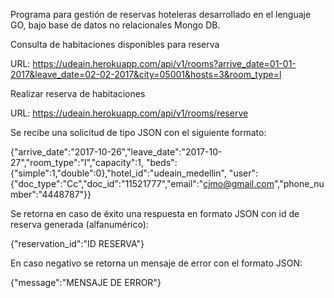 Programa para gestión de reservas hoteleras desarrollado en el lenguaje GO, bajo base de datos no relacionales Mongo DB.

Consulta de habitaciones disponibles para reserva

URL: https://udeain.herokuapp.com/api/v1/rooms?arrive_date=01-01-2017&leave_date=02-02-2017&city=05001&hosts=3&room_type=l

Realizar reserva de habitaciones

URL: https://udeain.herokuapp.com/api/v1/rooms/reserve

Se recibe una solicitud de tipo JSON con el siguiente formato:

{"arrive_date":"2017-10-26","leave_date":"2017-10-27","room_type":"l","capacity":1,
"beds":{"simple":1,"double":0},"hotel_id":"udeain_medellin",
"user":{"doc_type":"Cc","doc_id":"11521777","email":"cjmo@gmail.com","phone_number":"4448787"}}

Se retorna en caso de éxito una respuesta en formato JSON con id de reserva generada (alfanumérico): 

{"reservation_id":"ID RESERVA"}

En caso negativo se retorna un mensaje de error con el formato JSON:

{"message":"MENSAJE DE ERROR"}
